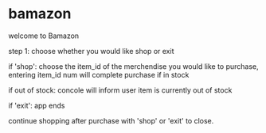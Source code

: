 # bamazon
welcome to Bamazon

step 1: choose whether you would like shop or exit

if 'shop': choose the item_id of the merchendise you would like to purchase, entering item_id num will complete purchase if in stock

if out of stock: concole will inform user item is currently out of stock

if 'exit': app ends

continue shopping after purchase with 'shop' or 'exit' to close.
